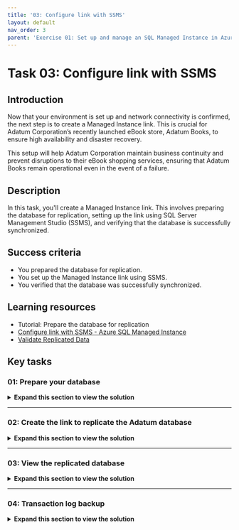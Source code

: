 ```yaml
---
title: '03: Configure link with SSMS'
layout: default
nav_order: 3
parent: 'Exercise 01: Set up and manage an SQL Managed Instance in Azure'
---
```


# Task 03: Configure link with SSMS

## Introduction

Now that your environment is set up and network connectivity is confirmed, the next step is to create a Managed Instance link. This is crucial for Adatum Corporation’s recently launched eBook store, Adatum Books, to ensure high availability and disaster recovery.

This setup will help Adatum Corporation maintain business continuity and prevent disruptions to their eBook shopping services, ensuring that Adatum Books remain operational even in the event of a failure.

## Description

In this task, you'll create a Managed Instance link. This involves preparing the database for replication, setting up the link using SQL Server Management Studio (SSMS), and verifying that the database is successfully synchronized.

## Success criteria

-   You prepared the database for replication.
-   You set up the Managed Instance link using SSMS.
-   You verified that the database was successfully synchronized.

## Learning resources

-   Tutorial: Prepare the database for replication
-   [Configure link with SSMS - Azure SQL Managed Instance](https://learn.microsoft.com/en-us/azure/azure-sql/managed-instance/managed-instance-link-configure-how-to-ssms?view=azuresql)
-   [Validate Replicated Data](https://learn.microsoft.com/en-us/sql/relational-databases/replication/validate-data-at-the-subscriber?view=sql-server-ver16)

## Key tasks

### 01: Prepare your database

<details markdown="block"> 
  <summary><strong>Expand this section to view the solution</strong></summary> 

With SQL Server as your initial primary, you'll need to set its **Recovery Model** to **Full**, then run a full backup to meet requirements.

1. In SSMS's left **Object Explorer**, right-click the **Adatum** database, then select **Properties**

    ![zso8bqcn.jpg](../../media/zso8bqcn.jpg)

1. In the new window, select **Options** on the left.

    ![kludh74r.jpg](../../media/kludh74r.jpg)

1. Select the dropdown next to **Recovery model**, select **Full**, then select **OK**.

    ![ebr4zi1z.jpg](../../media/ebr4zi1z.jpg)

1. Right-click the **Adatum** database again, select **Tasks**, then select **Back Up...**

    ![kpik3f8o.jpg](../../media/kpik3f8o.jpg)

1. **Backup type** should be set to **Full**, then select **OK**.

    ![66tcwb7x.jpg](../../media/66tcwb7x.jpg)

1. Select **OK** on the completion dialog.

{: .important }
> The link supports replicating user databases only. Replication of system databases is not supported. To replicate instance-level objects (stored in **master** or **msdb**), script them out and run T-SQL scripts on the destination instance.

</details>

---

### 02: Create the link to replicate the Adatum database

<details markdown="block"> 
  <summary><strong>Expand this section to view the solution</strong></summary> 

In this task, you'll use the **New Managed Instance link** wizard in SSMS to create a link between your initial primary and your secondary replica.

1. Right-click the **Adatum** database again, select **Azure SQL Managed Instance link**, then select **New**.

    ![46yxeysg.jpg](../../media/46yxeysg.jpg)

1. On the Introduction page, select **Next**.

1. Enter **`AdatumLink`** in the **Name** field, then select **Next**.

    ![4m66njcw.jpg](../../media/4m66njcw.jpg)

1. On **SQL Server requirements**, everything under the **Server readiness** tab will be **Ready**.

    ![5237fxun.jpg](../../media/5237fxun.jpg)

1. Select the **Availability group readiness** tab.

1. If you select the warnings under the **Result** column, you'll see that both will automatically be created, so these are safe to ignore.

    ![7pp3jueg.jpg](../../media/7pp3jueg.jpg)

    ![99jfcwd5.jpg](../../media/99jfcwd5.jpg)

1. Select **Next** to proceed.

1. Select the checkbox next to **Adatum**, then select **Next**.

    ![b6mxrn43.jpg](../../media/b6mxrn43.jpg)

1. On **Specify Secondary Replica**, select **Add secondary replica...**

    ![26ug48s7.jpg](../../media/26ug48s7.jpg)

1. Select **Sign In...**, then sign in with your lab's Azure credentials:

    | Item | Value |
    |:--------|:--------|
    | Username   | Your Azure username   |
    | Password  | Your Azure password   |

    {: .warning }
    > If Internet Explorer opens, change your default browser to Edge and try again. Select this box to expand for details.
    >
    >1. Select the Windows Start menu.
    >1. Enter and select **`Default apps`**.
    >1. Under **Web browser**, select **Internet Explorer**, then select **Microsoft Edge**.
    >
    >	![yashjp5m.jpg](../../media/yashjp5m.jpg)

1. Once authenticated, close the browser window.

1. SSMS should automatically select:
    
    - **@lab.CloudSubscription.Name**
    - **@lab.CloudResourceGroup(ResourceGroup1).Name**
    - **@lab.Variable(miName)**

    {: .warning }
    > If it does not find the SQL Managed Instance, you may have to restart the Managed Instance from the Azure portal.

1. Select **Sign in...**, under **Sign in to selected SQL Managed Instance**.

1. Use the following on the **Connect to Server** window:

    | Item | Value |
    |:--------|:--------|
    | Authentication   | **SQL Server Authentication**   |
    | Login  | **`MILab`**   |
    | Password  | **`@lab.Variable(azurePw)`**   |

1. Select **Connect**.

    ![bt2wk44c.jpg](../../media/bt2wk44c.jpg)

1. Select **OK** on the **Sign in** window to close it.

1. You'll leave the settings on the **Specify Secondary Replica** step as is. You can check the other tabs for **Endpoints**, **Backup**, and **Link Endpoint**, then select **Next** to proceed.

1. All validation results should show **Ready**. Select **Next**.

    ![jgt7molx.jpg](../../media/jgt7molx.jpg)

    {: .warning }
    > If you receive any errors, try selecting **Re-run validation** near the bottom right.

1. Select **Finish** to create the link.

1. All entries should show **Success**. Select **Close**.

    ![dblw2klz.jpg](../../media/dblw2klz.jpg)

</details>

---

### 03: View the replicated database

<details markdown="block"> 
  <summary><strong>Expand this section to view the solution</strong></summary> 

After the link is created, your database is replicated to the secondary replica. Depending on database size and network speed, the database might initially be in a **Restoring...** state on the secondary replica. After initial seeding finishes, the database is restored to the secondary replica and ready for read-only workloads.

1. In SSMS's **Object Explorer**, select **SQLVM1**, then select the **refresh icon** on the top controls of that pane.

    ![ss8rhzvg.jpg](../../media/ss8rhzvg.jpg)

1. In **Object Explorer**, expand **Databases**. The Adatum **database** will now be appended with **(Synchronized)**.

    ![tzc9fnbe.jpg](../../media/tzc9fnbe.jpg)

1. In **Object Explorer**, expand **Always On High Availability**, then expand **Availability Groups** to view the distributed availability group for your link.

    ![bww45t1b.jpg](../../media/bww45t1b.jpg)

1. Right-click **AdatumLink (Distributed)**, then select **Show Dashboard**.

    ![llmne1go.jpg](../../media/llmne1go.jpg)

    ![7b74z6ru.jpg](../../media/7b74z6ru.jpg)

    {: .important }
    > You can view the dashboard from either replica, which shows the status of the linked database in the distributed availability group.

1. Under **Availability replica** on the dashboard, the **Synchronization state** column should show:

    - **Synchronized** for **AG_Adatum**.
    - **Synchronizing** for **AG_Adatum_MI**.

    ![yvmautkp.jpg](../../media/yvmautkp.jpg)

</details>

---

### 04: Transaction log backup

<details markdown="block"> 
  <summary><strong>Expand this section to view the solution</strong></summary> 

If SQL Server is your initial primary, it's important to take the first [transaction log backup](https://learn.microsoft.com/en-us/sql/relational-databases/backup-restore/back-up-a-transaction-log-sql-server?view=sql-server-ver16) on SQL Server after initial seeding completes, when the database is no longer in the **Restoring...** state on Azure SQL Managed Instance. 

You should take SQL Server transaction log backups regularly to minimize excessive log growth while SQL Server is in the primary role.

1. In **Object Explorer**, under **Databases**, right-click the **Adatum (Synchronized)** database, select **Tasks**, then select **Back Up...**.

1. In the new window, next to **Backup type**, select **Transaction Log** from the dropdown.

    ![te5qxsb6.jpg](../../media/te5qxsb6.jpg)

1. Under **Destination**, select **Add...**.

    ![gxr8jg0b.jpg](../../media/gxr8jg0b.jpg)

1. Select the ellipses for **File name**.

1. Enter **initial_transaction_log** for **File name**, then select **OK**.

    ![3yu2fr5a.jpg](../../media/3yu2fr5a.jpg)

1. Select **OK** on the **Select Backup Destination** window.

1. Feel free to review the other pages for **Media Options** and **Backup Options** on the leftmost menu. You'll leave everything as default in this lab.

1. Select **OK** to run the backup.

    ![zf9dz5lw.jpg](../../media/zf9dz5lw.jpg)

1. Select **OK** on the backup completion dialog.

---

**Congratulations!** You've successfully completed this task.

</details>